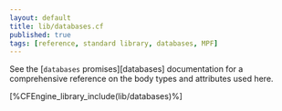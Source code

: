 ```yaml
---
layout: default
title: lib/databases.cf
published: true
tags: [reference, standard library, databases, MPF]
---
```


See the [`databases` promises][databases] documentation for a
comprehensive reference on the body types and attributes used here.

[%CFEngine_library_include(lib/databases)%]
